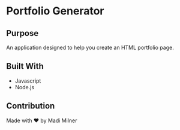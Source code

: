 # Portfolio Generator

## Purpose
An application designed to help you create an HTML portfolio page.

## Built With
* Javascript
* Node.js

## Contribution
Made with ❤️ by Madi Milner
